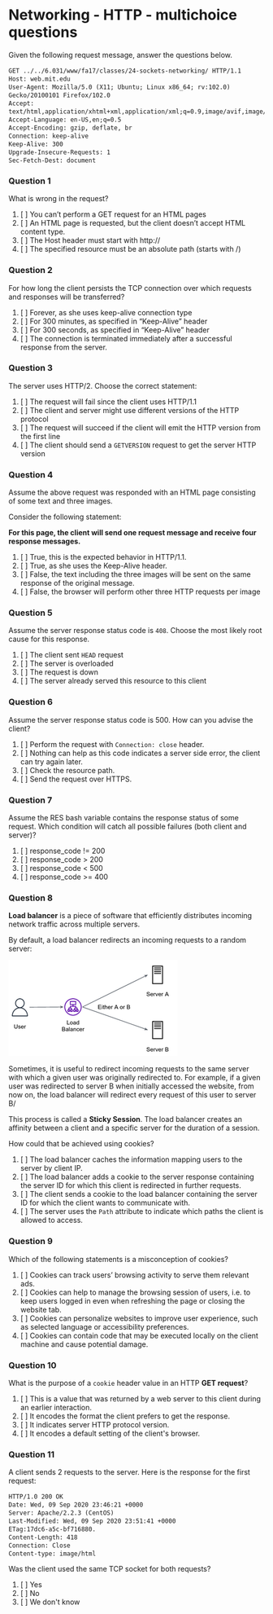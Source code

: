 # Networking - HTTP - multichoice questions

Given the following request message, answer the questions below.

```text
GET ../../6.031/www/fa17/classes/24-sockets-networking/ HTTP/1.1
Host: web.mit.edu
User-Agent: Mozilla/5.0 (X11; Ubuntu; Linux x86_64; rv:102.0) Gecko/20100101 Firefox/102.0
Accept: text/html,application/xhtml+xml,application/xml;q=0.9,image/avif,image/webp,*/*;q=0.8
Accept-Language: en-US,en;q=0.5
Accept-Encoding: gzip, deflate, br
Connection: keep-alive
Keep-Alive: 300
Upgrade-Insecure-Requests: 1
Sec-Fetch-Dest: document
```

### Question 1

What is wrong in the request?

1. [ ] You can’t perform a GET request for an HTML pages
2. [ ] An HTML page is requested, but the client doesn’t accept HTML content type.
3. [ ] The Host header must start with http://
4. [ ] The specified resource must be an absolute path (starts with /)


### Question 2

For how long the client persists the TCP connection over which requests and responses will be transferred?

1. [ ] Forever, as she uses keep-alive connection type
2. [ ] For 300 minutes, as specified in “Keep-Alive” header
3. [ ] For 300 seconds, as specified in “Keep-Alive” header
4. [ ] The connection is terminated immediately after a successful response from the server.


### Question 3

The server uses HTTP/2. Choose the correct statement:

1. [ ] The request will fail since the client uses HTTP/1.1
2. [ ] The client and server might use different versions of the HTTP protocol
3. [ ] The request will succeed if the client will emit the HTTP version from the first line
4. [ ] The client should send a `GETVERSION` request to get the server HTTP version

### Question 4

Assume the above request was responded with an HTML page consisting of some text and three images.

Consider the following statement:

**For this page, the client will send one request message and receive four response messages.**

1. [ ] True, this is the expected behavior in HTTP/1.1.
2. [ ] True, as she uses the Keep-Alive header.
3. [ ] False, the text including the three images will be sent on the same response of the original message.
4. [ ] False, the browser will perform other three HTTP requests per image

### Question 5

Assume the server response status code is `408`. Choose the most likely root cause for this response.

1. [ ] The client sent `HEAD` request
2. [ ] The server is overloaded
3. [ ] The request is down
4. [ ] The server already served this resource to this client

### Question 6

Assume the server response status code is 500. How can you advise the client?

1. [ ] Perform the request with `Connection: close` header.
2. [ ] Nothing can help as this code indicates a server side error, the client can try again later.
3. [ ] Check the resource path.
4. [ ] Send the request over HTTPS.


### Question 7

Assume the RES bash variable contains the response status of some request. Which condition will catch all possible failures (both client and server)?

1. [ ] response_code != 200
2. [ ] response_code > 200
3. [ ] response_code < 500
4. [ ] response_code >= 400

### Question 8

**Load balancer** is a piece of software that efficiently distributes incoming network traffic across multiple servers.

By default, a load balancer redirects an incoming requests to a random server:

![](../.img/load-balancer.png)


Sometimes, it is useful to redirect incoming requests to the same server with which a given user was originally redirected to. For example, if a given user was redirected to server B when initially accessed the website, from now on, the load balancer will redirect every request of this user to server B/

This process is called a **Sticky Session**. The load balancer creates an affinity between a client and a specific server for the duration of a session.

How could that be achieved using cookies?

1. [ ] The load balancer caches the information mapping users to the server by client IP.
2. [ ] The load balancer adds a cookie to the server response containing the server ID for which this client is redirected in further requests.
3. [ ] The client sends a cookie to the load balancer containing the server ID for which the client wants to communicate with.
4. [ ] The server uses the `Path` attribute to indicate which paths the client is allowed to access.

### Question 9

Which of the following statements is a misconception of cookies?

1. [ ] Cookies can track users’ browsing activity to serve them relevant ads.
2. [ ] Cookies can help to manage the browsing session of users, i.e. to keep users logged in even when refreshing the page or closing the website tab.
3. [ ] Cookies can personalize websites to improve user experience, such as selected language or accessibility preferences.
4. [ ] Cookies can contain code that may be executed locally on the client machine and cause potential damage.

### Question 10

What is the purpose of a `cookie` header value in an HTTP **GET request**?

1. [ ] This is a value that was returned by a web server to this client during an earlier interaction.
2. [ ] It encodes the format the client prefers to get the response.
3. [ ] It indicates server HTTP protocol version.
4. [ ] It encodes a default setting of the client's browser.


### Question 11

A client sends 2 requests to the server. Here is the response for the first request:

```text
HTTP/1.0 200 OK
Date: Wed, 09 Sep 2020 23:46:21 +0000
Server: Apache/2.2.3 (CentOS)
Last-Modified: Wed, 09 Sep 2020 23:51:41 +0000
ETag:17dc6-a5c-bf716880.
Content-Length: 418
Connection: Close
Content-type: image/html
```

Was the client used the same TCP socket for both requests?

1. [ ] Yes
2. [ ] No
3. [ ] We don't know


